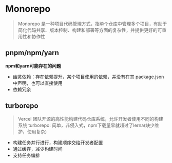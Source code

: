 # Monorepo
> Monorepo 是一种项目代码管理方式，指单个仓库中管理多个项目，有助于简化代码共享、版本控制、构建和部署等方面的复杂性，并提供更好的可重用性和协作性

## pnpm/npm/yarn

**npm和yarn可能存在的问题**
- 幽灵依赖：存在依赖提升，某个项目使用的依赖，并没有在其 package.json 中声明，也可以直接使用
- 依赖冗余

## turborepo
> Vercel 团队开源的高性能构建代码仓库系统，允许开发者使用不同的构建系统
> turborepo: 简单，非侵入式，npm下载量早就超过了lerna(缺少维护，使用复杂)

- 构建任务并行进行，构建顺序交给开发者配置
- 通过缓存，减少构建时间
- 支持任务编排

